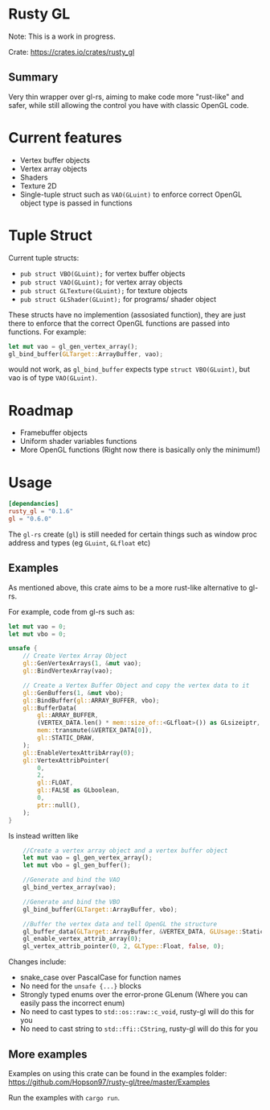 # Rusty GL

Note: This is a work in progress.

Crate: https://crates.io/crates/rusty_gl

## Summary

Very thin wrapper over gl-rs, aiming to make code more "rust-like" and safer, while still allowing the control you have with classic OpenGL code.

# Current features

* Vertex buffer objects
* Vertex array objects
* Shaders
* Texture 2D
* Single-tuple struct such as `VAO(GLuint)` to enforce correct OpenGL object type is passed in functions

# Tuple Struct

Current tuple structs:

* `pub struct VBO(GLuint);` for vertex buffer objects
* `pub struct VAO(GLuint);` for vertex array objects
* `pub struct GLTexture(GLuint);` for texture objects
* `pub struct GLShader(GLuint);` for programs/ shader object

These structs have no implemention (assosiated function), they are just there to enforce that the correct OpenGL functions are passed into functions.
For example:

```rust
let mut vao = gl_gen_vertex_array();
gl_bind_buffer(GLTarget::ArrayBuffer, vao);
```

would not work, as `gl_bind_buffer` expects type `struct VBO(GLuint)`, but vao is of type `VAO(GLuint)`.

# Roadmap

* Framebuffer objects
* Uniform shader variables functions
* More OpenGL functions (Right now there is basically only the minimum!)

# Usage
```toml
[dependancies]
rusty_gl = "0.1.6"
gl = "0.6.0"
```

The `gl-rs` create (`gl`) is still needed for certain things such as window proc address and types (eg `GLuint`, `GLfloat` etc)

## Examples

As mentioned above, this crate aims to be a more rust-like alternative to gl-rs.

For example, code from gl-rs such as:

```rust
let mut vao = 0;
let mut vbo = 0;

unsafe {
    // Create Vertex Array Object
    gl::GenVertexArrays(1, &mut vao);
    gl::BindVertexArray(vao);

    // Create a Vertex Buffer Object and copy the vertex data to it
    gl::GenBuffers(1, &mut vbo);
    gl::BindBuffer(gl::ARRAY_BUFFER, vbo);
    gl::BufferData(
        gl::ARRAY_BUFFER,
        (VERTEX_DATA.len() * mem::size_of::<GLfloat>()) as GLsizeiptr,
        mem::transmute(&VERTEX_DATA[0]),
        gl::STATIC_DRAW,
    );
    gl::EnableVertexAttribArray(0);
    gl::VertexAttribPointer(
        0,
        2,
        gl::FLOAT,
        gl::FALSE as GLboolean,
        0,
        ptr::null(),
    );
}
```

Is instead written like

```rust
    //Create a vertex array object and a vertex buffer object
    let mut vao = gl_gen_vertex_array();
    let mut vbo = gl_gen_buffer();

    //Generate and bind the VAO
    gl_bind_vertex_array(vao);

    //Generate and bind the VBO
    gl_bind_buffer(GLTarget::ArrayBuffer, vbo);

    //Buffer the vertex data and tell OpenGL the structure
    gl_buffer_data(GLTarget::ArrayBuffer, &VERTEX_DATA, GLUsage::StaticDraw);
    gl_enable_vertex_attrib_array(0);
    gl_vertex_attrib_pointer(0, 2, GLType::Float, false, 0);
```

Changes include:

* snake_case over PascalCase for function names
* No need for the `unsafe {...}` blocks
* Strongly typed enums over the error-prone GLenum (Where you can easily pass the incorrect enum)
* No need to cast types to `std::os::raw::c_void`, rusty-gl will do this for you
* No need to cast string to `std::ffi::CString`, rusty-gl will do this for you

## More examples

Examples on using this crate can be found in the examples folder: https://github.com/Hopson97/rusty-gl/tree/master/Examples

Run the examples with `cargo run`.


